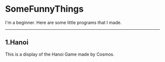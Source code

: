 # SomeFunnyThings
I'm a beginner. Here are some little programs that I made.

---
## 1.Hanoi
This is a display of the Hanoi Game made by Cosmos.

